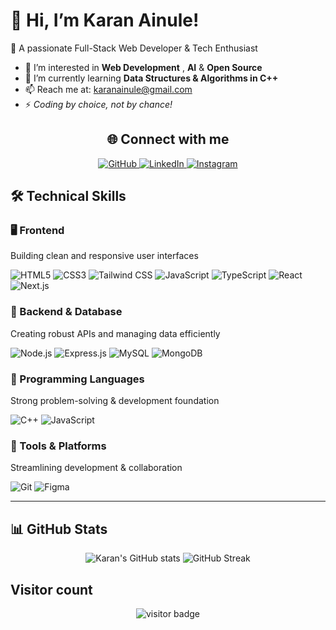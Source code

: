 # 👋 Hi, I’m Karan Ainule!
🚀 A passionate Full-Stack Web Developer & Tech Enthusiast
- 👀 I’m interested in **Web Development** , **AI** & **Open Source**
- 🌱 I’m currently learning **Data Structures & Algorithms in C++**
- 📫 Reach me at: [karanainule@gmail.com](mailto:karanainule@gmail.com)
- ⚡ *Coding by choice, not by chance!*

<!-- -  💞️ I’m looking to collaborate on ... on project on which i am working--->



<h2 align="center">🌐 Connect with me</h2>


<p align="center">
  <a href="https://github.com/karanainule" target="_blank">
    <img src="https://img.shields.io/badge/GitHub-181717?style=for-the-badge&logo=github&logoColor=white" alt="GitHub"/>
  </a>
  <a href="https://linkedin.com/in/karan-ainule" target="_blank">
    <img src="https://img.shields.io/badge/LinkedIn-0077B5?style=for-the-badge&logo=linkedin&logoColor=white" alt="LinkedIn"/>
  </a>
  <a href="https://instagram.com/k.aran_x" target="_blank">
    <img src="https://img.shields.io/badge/Instagram-181717?style=for-the-badge&logo=instagram&logoColor=white" alt="Instagram"/>
  </a>
</p>

## 🛠️ Technical Skills

### 🖥️ Frontend  
Building clean and responsive user interfaces<br>

![HTML5](https://img.shields.io/badge/HTML5-E34F26?style=flat-square&logo=html5&logoColor=white)
![CSS3](https://img.shields.io/badge/CSS3-1572B6?style=flat-square&logo=css3&logoColor=white)
![Tailwind CSS](https://img.shields.io/badge/Tailwind-38B2AC?style=flat-square&logo=tailwind-css&logoColor=white)
![JavaScript](https://img.shields.io/badge/JavaScript-F7DF1E?style=flat-square&logo=javascript&logoColor=black)
![TypeScript](https://img.shields.io/badge/TypeScript-3178C6?style=flat-square&logo=typescript&logoColor=white)
![React](https://img.shields.io/badge/React-61DAFB?style=flat-square&logo=react&logoColor=black)
![Next.js](https://img.shields.io/badge/Next.js-000000?style=flat-square&logo=nextdotjs&logoColor=white)

### 🧠 Backend & Database  
Creating robust APIs and managing data efficiently<br>

![Node.js](https://img.shields.io/badge/Node.js-339933?style=flat-square&logo=nodedotjs&logoColor=white)
![Express.js](https://img.shields.io/badge/Express.js-%23404d59?style=flat-square&logo=express&logoColor=%2361DAFB)
![MySQL](https://img.shields.io/badge/MySQL-4479A1?style=flat-square&logo=mysql&logoColor=white)
![MongoDB](https://img.shields.io/badge/MongoDB-47A248?style=flat-square&logo=mongodb&logoColor=white)

### 📝 Programming Languages  
Strong problem-solving & development foundation<br>

![C++](https://img.shields.io/badge/C++-00599C?style=flat-square&logo=c%2B%2B&logoColor=white)
![JavaScript](https://img.shields.io/badge/JavaScript-F7DF1E?style=flat-square&logo=javascript&logoColor=black)

### 🧰 Tools & Platforms  
Streamlining development & collaboration<br>

![Git](https://img.shields.io/badge/Git-F05032?style=flat-square&logo=git&logoColor=white)
![Figma](https://img.shields.io/badge/Figma-F24E1E?style=flat-square&logo=figma&logoColor=white)

--- 
## 📊 GitHub Stats
<p align="center">
  <img src="https://github-readme-stats.vercel.app/api?username=karanainule&show_icons=true&theme=tokyonight" alt="Karan's GitHub stats" />
  <img src="https://github-readme-streak-stats.herokuapp.com/?user=karanainule&theme=tokyonight" alt="GitHub Streak" />
  <!-- <img src="https://github-readme-stats.vercel.app/api/top-langs/?username=karanainule&layout=compact&theme=tokyonight" /> -->

</p>




## Visitor count
<p align="center">
  <img src="https://komarev.com/ghpvc/?username=karanainule&style=flat-square" alt="visitor badge"/>
</p>
